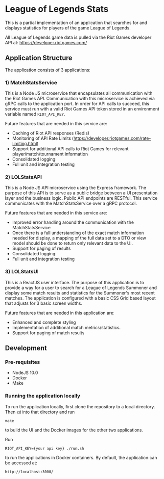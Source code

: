 # League of Legends Stats #
This is a partial implementation of an application that searches for and displays statistics for players of the game League of Legends.

All League of Legends game data is pulled via the Riot Games developer API at:
https://developer.riotgames.com/

## Application Structure ##
The application consists of 3 applications:

### 1) MatchStatsService ###
This is a Node JS microservice that encapsulates all communication with the Riot Games API. Communication with this microservice is achieved via gRPC calls to the application port.  In order for API calls to succeed, this service must run with a valid Riot Games API token stored in an environment variable named ```RIOT_API_KEY```.

Future features that are needed in this service are:

- Caching of Riot API responses (Redis)
- Monitoring of API Rate Limits (https://developer.riotgames.com/rate-limiting.html)
- Support for additional API calls to Riot Games for relevant player/match/tournament information
- Consolidated logging
- Full unit and integration testing

### 2) LOLStatsAPI ###
This is a Node JS API microservice using the Express framework.  The purpose of this API is to serve as a public bridge between a UI presentation layer and the business logic.  Public API endpoints are RESTful.  This service communicates with the MatchStatsService over a gRPC protocol.

Future features that are needed in this service are:

- Improved error handling around the communication with the MatchStatsService
- Once there is a full understanding of the exact match information needed for display, a mapping of the full data set to a DTO or view model should be done to return only relevant data to the UI.
- Support for paging of results
- Consolidated logging
- Full unit and integration testing

### 3) LOLStatsUI ###
This is a ReactJS user interface.  The purpose of this application is to provide a way for a user to search for a League of Legends Summoner and display some match results and statistics for the Summoner's most recent matches.  The application is configured with a basic CSS Grid based layout that adjusts for 3 basic screen widths.

Future features that are needed in this application are:

- Enhanced and complete styling
- Implementation of additional match metrics/statistics.
- Support for paging of match results

## Development ##

### Pre-requisites ### 
- NodeJS 10.0
- Docker
- Make

### Running the application locally ###
To run the application locally, first clone the repository to a local directory.
Then ```cd``` into that directory and run

```make```

to build the UI and the Docker images for the other two applications.

Run

```RIOT_API_KEY={your api key} ./run.sh```

to run the applications in Docker containers.  By default, the application can be accessed at:

```http://localhost:3000/```